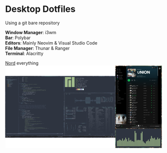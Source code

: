 # Desktop Dotfiles
Using a git bare repository

**Window Manager**: i3wm \
**Bar**: Polybar \
**Editors**: Mainly Neovim & Visual Studio Code \
**File Manager**: Thunar & Ranger \
**Terminal**: Alacritty

[Nord](https://www.nordtheme.com/) everything
![screenshot](https://github.com/0ctopode/dotfiles/blob/main/Pictures/screenshot1.png)
